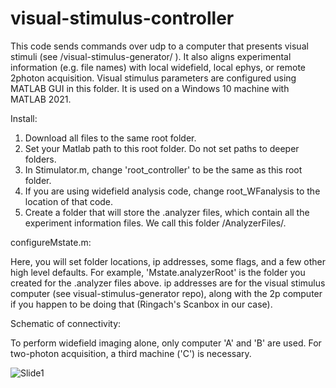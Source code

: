 # visual-stimulus-controller
This code sends commands over udp to a computer that presents visual stimuli (see /visual-stimulus-generator/ ). It also aligns experimental information (e.g. file names) with local widefield, local ephys, or remote 2photon acquisition. Visual stimulus parameters are configured using MATLAB GUI in this folder.  It is used on a Windows 10 machine with MATLAB 2021.

Install:

1) Download all files to the same root folder.
2) Set your Matlab path to this root folder. Do not set paths to deeper folders.
3) In Stimulator.m, change 'root_controller' to be the same as this root folder.
4) If you are using widefield analysis code, change root_WFanalysis to the location of that code. 
5) Create a folder that will store the .analyzer files, which contain all the experiment information files.  We call this folder /AnalyzerFiles/.  

configureMstate.m: 

Here, you will set folder locations, ip addresses, some flags, and a few other high level defaults. For example, 'Mstate.analyzerRoot' is the folder you created for the .analyzer files above.  ip addresses are for the visual stimulus computer (see visual-stimulus-generator repo), along with the 2p computer if you happen to be doing that (Ringach's Scanbox in our case).


Schematic of connectivity:

To perform widefield imaging alone, only computer 'A' and 'B' are used.  For two-photon acquisition, a third machine ('C') is necessary.

![Slide1](https://user-images.githubusercontent.com/13107530/145627782-aee2ca0b-4889-453e-992b-73eba64d8565.jpeg)
